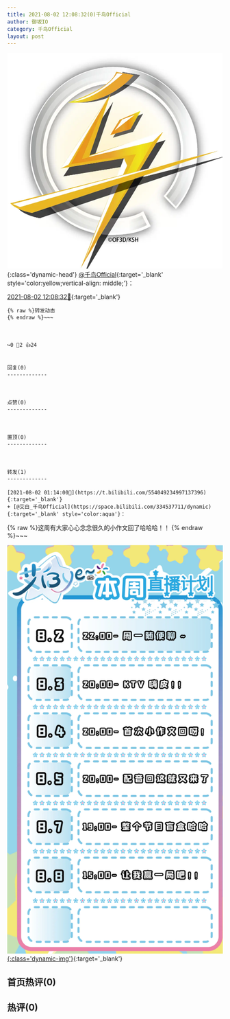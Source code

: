 ```yaml
---
title: 2021-08-02 12:08:32(0)千鸟Official
author: 御坂IO
category: 千鸟Official
layout: post
---
```


![img](/images/d7235309f85c0e1aec9d4ca9b6be983202228f8e.jpg){:class='dynamic-head'}
[@千鸟Official](https://space.bilibili.com/553771121/dynamic){:target='_blank' style='color:yellow;vertical-align: middle;'}：

[2021-08-02 12:08:32🔗](https://t.bilibili.com/554217906956461175){:target='_blank'}

~~~
{% raw %}转发动态
{% endraw %}~~~



↪️0 💬2 👍24


回复(0)
-------------



点赞(0)
-------------



置顶(0)
-------------



转发(1)
-------------

[2021-08-02 01:14:00🔗](https://t.bilibili.com/554049234997137396){:target='_blank'}
+ [@艾白_千鸟Official](https://space.bilibili.com/334537711/dynamic){:target='_blank' style='color:aqua'}：
~~~
{% raw %}这周有大家心心念念很久的小作文回了哈哈哈！！
{% endraw %}~~~


[![img](/images/bf75a17c347a59429040e5aa4d2e80e8ef8d35a4.png){:class='dynamic-img'}](/images/bf75a17c347a59429040e5aa4d2e80e8ef8d35a4.png){:target='_blank'}




首页热评(0)
-------------



热评(0)
-------------



